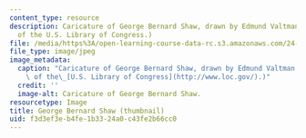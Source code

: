 ```yaml
---
content_type: resource
description: Caricature of George Bernard Shaw, drawn by Edmund Valtman (Image courtesy
  of the U.S. Library of Congress.)
file: /media/https%3A/open-learning-course-data-rc.s3.amazonaws.com/24-209-philosophy-in-film-and-other-media-spring-2004/f3d3ef3eb4fe1b3324a0c43fe2b66cc0_24-209s04-th.jpg
file_type: image/jpeg
image_metadata:
  caption: "Caricature of George Bernard Shaw, drawn by Edmund Valtman (Image courtesy\
    \ of the\_[U.S. Library of Congress](http://www.loc.gov/).)"
  credit: ''
  image-alt: Caricature of George Bernard Shaw.
resourcetype: Image
title: George Bernard Shaw (thumbnail)
uid: f3d3ef3e-b4fe-1b33-24a0-c43fe2b66cc0
---
```

